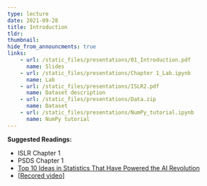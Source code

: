 ```yaml
---
type: lecture
date: 2021-09-28
title: Introduction
tldr: 
thumbnail: 
hide_from_announcments: true
links: 
    - url: /static_files/presentations/01_Introduction.pdf
      name: Slides
    - url: /static_files/presentations/Chapter 1_Lab.ipynb
      name: Lab
    - url: /static_files/presentations/ISLR2.pdf
      name: Dataset description
    - url: /static_files/presentations/Data.zip
      name: Dataset
    - url: /static_files/presentations/NumPy_tutorial.ipynb
      name: NumPy tutorial
---
```

**Suggested Readings:**
- ISLR Chapter 1
- PSDS Chapter 1
- [Top 10 Ideas in Statistics That Have Powered the AI Revolution](https://statmodeling.stat.columbia.edu/2021/07/07/top-10-ideas-in-statistics-that-have-powered-the-ai-revolution/)
- [[Recored video]](https://youtu.be/DmvQVPZBlpo)
